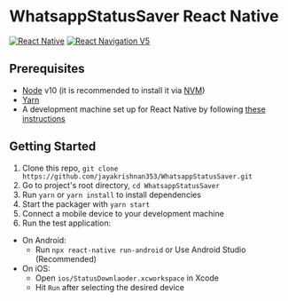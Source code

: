 # WhatsappStatusSaver React Native

[![React Native](https://img.shields.io/badge/React%20Native-v0.63.4-green.svg)](https://facebook.github.io/react-native/) [![React Navigation V5](https://img.shields.io/badge/React%20Navigation-v5.9-blue.svg)](https://reactnavigation.org/)


## Prerequisites

- [Node](https://nodejs.org) v10 (it is recommended to install it via [NVM](https://github.com/creationix/nvm))
- [Yarn](https://yarnpkg.com/)
- A development machine set up for React Native by following [these instructions](https://facebook.github.io/react-native/docs/getting-started.html)

## Getting Started

1. Clone this repo, `git clone https://github.com/jayakrishnan353/WhatsappStatusSaver.git`
2. Go to project's root directory, `cd WhatsappStatusSaver`
3. Run `yarn` or `yarn install` to install dependencies
4. Start the packager with `yarn start`
5. Connect a mobile device to your development machine
6. Run the test application:

- On Android:
  - Run `npx react-native run-android` or Use Android Studio (Recommended)
- On iOS:
  - Open `ios/StatusDownlaoder.xcworkspace` in Xcode
  - Hit `Run` after selecting the desired device

